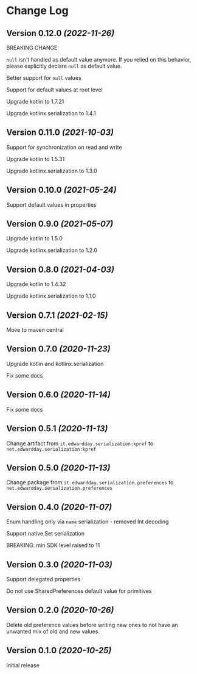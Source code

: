 <!--
SPDX-FileCopyrightText: 2020-2022 Eduard Wolf

SPDX-License-Identifier: Apache-2.0
-->

Change Log
==========

Version 0.12.0 *(2022-11-26)*
----------------------------

BREAKING CHANGE:

`null` isn't handled as default value anymore. If you relied on this behavior, please explicitly declare `null` as
default value.

Better support for `null` values

Support for default values at root level

Upgrade kotlin to 1.7.21

Upgrade kotlinx.serialization to 1.4.1

Version 0.11.0 *(2021-10-03)*
----------------------------

Support for synchronization on read and write

Upgrade kotlin to 1.5.31

Upgrade kotlinx.serialization to 1.3.0

Version 0.10.0 *(2021-05-24)*
----------------------------

Support default values in properties

Version 0.9.0 *(2021-05-07)*
----------------------------

Upgrade kotlin to 1.5.0

Upgrade kotlinx.serialization to 1.2.0

Version 0.8.0 *(2021-04-03)*
----------------------------

Upgrade kotlin to 1.4.32

Upgrade kotlinx.serialization to 1.1.0

Version 0.7.1 *(2021-02-15)*
----------------------------

Move to maven central

Version 0.7.0 *(2020-11-23)*
----------------------------

Upgrade kotlin and kotlinx.serialization

Fix some docs

Version 0.6.0 *(2020-11-14)*
----------------------------

Fix some docs

Version 0.5.1 *(2020-11-13)*
----------------------------

Change artifact from `it.edwardday.serialization:kpref` to  `net.edwardday.serialization:kpref`

Version 0.5.0 *(2020-11-13)*
----------------------------

Change package from `it.edwardday.serialization.preferences` to  `net.edwardday.serialization.preferences`

Version 0.4.0 *(2020-11-07)*
----------------------------

Enum handling only via `name` serialization - removed Int decoding

Support native Set<String> serialization

BREAKING:
min SDK level raised to 11

Version 0.3.0 *(2020-11-03)*
----------------------------

Support delegated properties

Do not use SharedPreferences default value for primitives

Version 0.2.0 *(2020-10-26)*
----------------------------

Delete old preference values before writing new ones to not have an unwanted mix of old and new values.

Version 0.1.0 *(2020-10-25)*
----------------------------

Initial release
